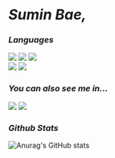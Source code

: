 <!--
**waterminn/waterminn** is a ✨ _special_ ✨ repository because its `README.md` (this file) appears on your GitHub profile.

Here are some ideas to get you started:

- 🔭 I’m currently working on ...
- 🌱 I’m currently learning ...
- 👯 I’m looking to collaborate on ...
- 🤔 I’m looking for help with ...
- 💬 Ask me about ...
- 📫 How to reach me: ...
- 😄 Pronouns: ...
- ⚡ Fun fact: ...
-->

<div align="left">

# *Sumin Bae,*

### *Languages*
<a target="_blank"><img src="https://img.shields.io/badge/Kotlin-7F52FF?style=flat-square&logo=Kotlin&logoColor=FFFFFF"/></a>
<a target="_blank"><img src="https://img.shields.io/badge/Python-3776AB?style=flat-square&logo=Python&logoColor=FFFFFF"/></a>
<a target="_blank"><img src="https://img.shields.io/badge/JavaScript-F7DF1E?style=flat-square&logo=JavaScript&logoColor=000000"/></a>
<br>
<a target="_blank"><img src="https://img.shields.io/badge/Java-007396?style=flat-square&logo=Java&logoColor=000000"/></a>
<a target="_blank"><img src="https://img.shields.io/badge/C++-00599C?style=flat-square&logo=C++&logoColor=000000"/></a>

### *You can also see me in...*
<!--
<a href="https://velog.io/@watermin" target="_blank"><img src="https://img.shields.io/badge/BLOG-20C997?style=flat-square&logo=Velog&logoColor=ffffff"/></a>
-->
<a href="https://www.instagram.com/watermin.bb/" target="_blank"><img src="https://img.shields.io/badge/Instagram-E4405F?style=flat-square&logo=Instagram&logoColor=FFFFFF"/></a>
<a target="_blank"><img src="https://img.shields.io/badge/tnals08019@gmail.com-EA4335?style=flat-square&logo=Gmail&logoColor=FFFFFF"/></a>

### *Github Stats*
![Anurag's GitHub stats](https://github-readme-stats.vercel.app/api?username=waterminn&show_icons=true&theme=react)

<!--
### *solved.ac Stats*
![mazandi profile](http://mazandi.herokuapp.com/api?handle=mine1913&theme=dark)
-->

</div>

